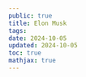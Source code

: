 ```yaml
---
public: true
title: Elon Musk
tags:
date: 2024-10-05
updated: 2024-10-05
toc: true
mathjax: true
---
```



